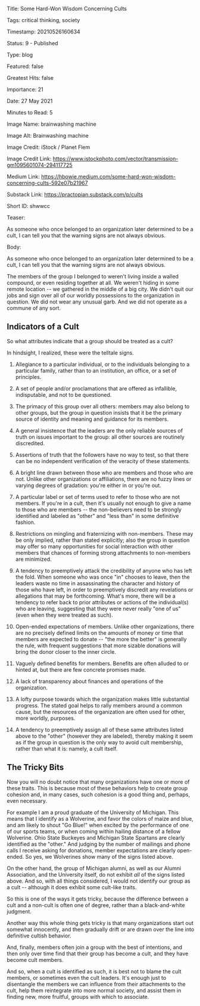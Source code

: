 Title:  Some Hard-Won Wisdom Concerning Cults

Tags:   critical thinking, society

Timestamp: 20210526160634

Status: 9 - Published

Type:   blog

Featured: false

Greatest Hits: false

Importance: 21

Date:   27 May 2021

Minutes to Read: 5

Image Name: brainwashing machine

Image Alt: Brainwashing machine

Image Credit: iStock / Planet Flem

Image Credit Link: https://www.istockphoto.com/vector/transmission-gm1095601074-294117725

Medium Link: https://hbowie.medium.com/some-hard-won-wisdom-concerning-cults-592e07b21967

Substack Link: https://practopian.substack.com/p/cults

Short ID: shwwcc

Teaser: 

As someone who once belonged to an organization later determined to be a cult, I can tell you that the warning signs are not always obvious. 


Body: 

As someone who once belonged to an organization later determined to be a cult, I can tell you that the warning signs are not always obvious. 

The members of the group I belonged to weren't living inside a walled compound, or even residing together at all. We weren't hiding in some remote location -- we gathered in the middle of a big city. We didn't quit our jobs and sign over all of our worldly possessions to the organization in question. We did not wear any unusual garb. And we did not operate as a commune of any sort.  

## Indicators of a Cult

So what attributes indicate that a group should be treated as a cult?

In hindsight, I realized, these were the telltale signs. 

1. Allegiance to a particular individual, or to the individuals belonging to a particular family, rather than to an institution, an office, or a set of principles. 

2. A set of people and/or proclamations that are offered as infallible, indisputable, and not to be questioned. 

3. The primacy of this group over all others: members may also belong to other groups, but the group in question insists that it be the primary source of identity and meaning and guidance for its members. 

4. A general insistence that the leaders are the only reliable sources of truth on issues important to the group: all other sources are routinely discredited.

5. Assertions of truth that the followers have no way to test, so that there can be no independent verification of the veracity of these statements.

6. A bright line drawn between those who are members and those who are not. Unlike other organizations or affiliations, there are no fuzzy lines or varying degrees of gradation: you're either in or you're out. 

7. A particular label or set of terms used to refer to those who are not members. If you're in a cult, then it's usually not enough to give a name to those who are members -- the non-believers need to be strongly identified and labeled as "other" and "less than" in some definitive fashion.

8. Restrictions on mingling and fraternizing with non-members. These may be only implied, rather than stated explicitly; also the group in question may offer so many opportunities for social interaction with other members that chances of forming strong attachments to non-members are minimized. 

9. A tendency to preemptively attack the credibility of anyone who has left the fold. When someone who was once "in" chooses to leave, then the leaders waste no time in assassinating the character and history of those who have left, in order to preemptively discredit any revelations or allegations that may be forthcoming. What's more, there will be a tendency to refer back to prior attributes or actions of the individual(s) who are leaving, suggesting that they were never really "one of us" (even when they were treated as such).

10. Open-ended expectations of members. Unlike other organizations, there are no precisely defined limits on the amounts of money or time that members are expected to donate -- "the more the better" is generally the rule, with frequent suggestions that more sizable donations will bring the donor closer to the inner circle. 

11. Vaguely defined benefits for members. Benefits are often alluded to or hinted at, but there are few concrete promises made. 

12. A lack of transparency about finances and operations of the organization.

13. A lofty purpose towards which the organization makes little substantial progress. The stated goal helps to rally members around a common cause, but the resources of the organization are often used for other, more worldly, purposes. 

14. A tendency to preemptively assign all of these same attributes listed above to the "other" (however they are labeled), thereby making it seem as if the group in question is the only way to avoid cult membership, rather than what it is: namely, a cult itself. 

## The Tricky Bits

Now you will no doubt notice that many organizations have one or more of these traits. This is because most of these behaviors help to create group cohesion and, in many cases, such cohesion is a good thing and, perhaps, even necessary. 

For example I am a proud graduate of the University of Michigan. This means that I identify as a Wolverine, and favor the colors of maize and blue, and am likely to shout "Go Blue!" when excited by the performance of one of our sports teams, or when coming within hailing distance of a fellow Wolverine. Ohio State Buckeyes and Michigan State Spartans are clearly identified as the "other." And judging by the number of mailings and phone calls I receive asking for donations, member expectations are clearly open-ended. So yes, we Wolverines show many of the signs listed above. 

On the other hand, the group of Michigan alumni, as well as our Alumni Association, and the University itself, do not exhibit *all* of the signs listed above. And so, with all things considered, I would not identify our group as a cult -- although it does exhibit some cult-like traits.

So this is one of the ways it gets tricky, because the difference between a cult and a non-cult is often one of degree, rather than a black-and-white judgment. 

Another way this whole thing gets tricky is that many organizations start out somewhat innocently, and then gradually drift or are drawn over the line into definitive cultish behavior. 

And, finally, members often join a group with the best of intentions, and then only over time find that their group has become a cult, and they have become cult members. 

And so, when a cult is identified as such, it is best not to blame the cult members, or sometimes even the cult leaders. It's enough just to disentangle the members we can influence from their attachments to the cult, help them reintegrate into more normal society, and assist them in finding new, more fruitful, groups with which to associate.
